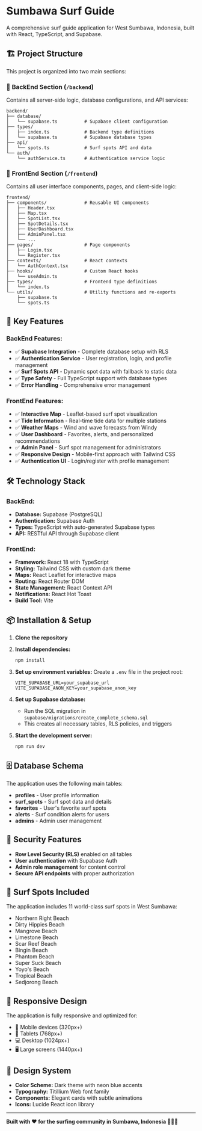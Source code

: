 # Sumbawa Surf Guide

A comprehensive surf guide application for West Sumbawa, Indonesia, built with React, TypeScript, and Supabase.

## 🏗️ Project Structure

This project is organized into two main sections:

### 📁 **BackEnd Section** (`/backend`)
Contains all server-side logic, database configurations, and API services:

```
backend/
├── database/
│   └── supabase.ts          # Supabase client configuration
├── types/
│   ├── index.ts             # Backend type definitions
│   └── supabase.ts          # Supabase database types
├── api/
│   └── spots.ts             # Surf spots API and data
└── auth/
    └── authService.ts       # Authentication service logic
```

### 🎨 **FrontEnd Section** (`/frontend`)
Contains all user interface components, pages, and client-side logic:

```
frontend/
├── components/              # Reusable UI components
│   ├── Header.tsx
│   ├── Map.tsx
│   ├── SpotList.tsx
│   ├── SpotDetails.tsx
│   ├── UserDashboard.tsx
│   ├── AdminPanel.tsx
│   └── ...
├── pages/                   # Page components
│   ├── Login.tsx
│   └── Register.tsx
├── contexts/                # React contexts
│   └── AuthContext.tsx
├── hooks/                   # Custom React hooks
│   └── useAdmin.ts
├── types/                   # Frontend type definitions
│   └── index.ts
└── utils/                   # Utility functions and re-exports
    ├── supabase.ts
    └── spots.ts
```

## 🚀 **Key Features**

### **BackEnd Features:**
- ✅ **Supabase Integration** - Complete database setup with RLS
- ✅ **Authentication Service** - User registration, login, and profile management
- ✅ **Surf Spots API** - Dynamic spot data with fallback to static data
- ✅ **Type Safety** - Full TypeScript support with database types
- ✅ **Error Handling** - Comprehensive error management

### **FrontEnd Features:**
- ✅ **Interactive Map** - Leaflet-based surf spot visualization
- ✅ **Tide Information** - Real-time tide data for multiple stations
- ✅ **Weather Maps** - Wind and wave forecasts from Windy
- ✅ **User Dashboard** - Favorites, alerts, and personalized recommendations
- ✅ **Admin Panel** - Surf spot management for administrators
- ✅ **Responsive Design** - Mobile-first approach with Tailwind CSS
- ✅ **Authentication UI** - Login/register with profile management

## 🛠️ **Technology Stack**

### **BackEnd:**
- **Database:** Supabase (PostgreSQL)
- **Authentication:** Supabase Auth
- **Types:** TypeScript with auto-generated Supabase types
- **API:** RESTful API through Supabase client

### **FrontEnd:**
- **Framework:** React 18 with TypeScript
- **Styling:** Tailwind CSS with custom dark theme
- **Maps:** React Leaflet for interactive maps
- **Routing:** React Router DOM
- **State Management:** React Context API
- **Notifications:** React Hot Toast
- **Build Tool:** Vite

## 📦 **Installation & Setup**

1. **Clone the repository**
2. **Install dependencies:**
   ```bash
   npm install
   ```

3. **Set up environment variables:**
   Create a `.env` file in the project root:
   ```env
   VITE_SUPABASE_URL=your_supabase_url
   VITE_SUPABASE_ANON_KEY=your_supabase_anon_key
   ```

4. **Set up Supabase database:**
   - Run the SQL migration in `supabase/migrations/create_complete_schema.sql`
   - This creates all necessary tables, RLS policies, and triggers

5. **Start the development server:**
   ```bash
   npm run dev
   ```

## 🗄️ **Database Schema**

The application uses the following main tables:
- **profiles** - User profile information
- **surf_spots** - Surf spot data and details
- **favorites** - User's favorite surf spots
- **alerts** - Surf condition alerts for users
- **admins** - Admin user management

## 🔐 **Security Features**

- **Row Level Security (RLS)** enabled on all tables
- **User authentication** with Supabase Auth
- **Admin role management** for content control
- **Secure API endpoints** with proper authorization

## 🌊 **Surf Spots Included**

The application includes 11 world-class surf spots in West Sumbawa:
- Northern Right Beach
- Dirty Hippies Beach
- Mangrove Beach
- Limestone Beach
- Scar Reef Beach
- Bingin Beach
- Phantom Beach
- Super Suck Beach
- Yoyo's Beach
- Tropical Beach
- Sedjorong Beach

## 📱 **Responsive Design**

The application is fully responsive and optimized for:
- 📱 Mobile devices (320px+)
- 📱 Tablets (768px+)
- 💻 Desktop (1024px+)
- 🖥️ Large screens (1440px+)

## 🎨 **Design System**

- **Color Scheme:** Dark theme with neon blue accents
- **Typography:** Titillium Web font family
- **Components:** Elegant cards with subtle animations
- **Icons:** Lucide React icon library

---

**Built with ❤️ for the surfing community in Sumbawa, Indonesia** 🏄‍♂️🌊